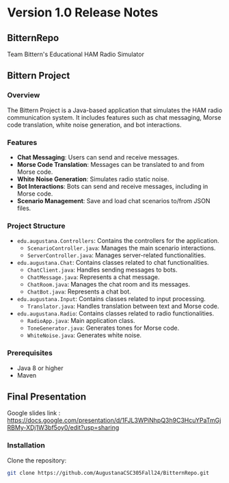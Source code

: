 # Version 1.0 Release Notes

## BitternRepo
Team Bittern's Educational HAM Radio Simulator
## Bittern Project

### Overview

The Bittern Project is a Java-based application that simulates the HAM radio communication system. 
It includes features such as chat messaging, Morse code translation, white noise generation, and bot interactions.

### Features

- **Chat Messaging**: Users can send and receive messages.
- **Morse Code Translation**: Messages can be translated to and from Morse code.
- **White Noise Generation**: Simulates radio static noise.
- **Bot Interactions**: Bots can send and receive messages, including in Morse code.
- **Scenario Management**: Save and load chat scenarios to/from JSON files.

### Project Structure

- `edu.augustana.Controllers`: Contains the controllers for the application.
  - `ScenarioController.java`: Manages the main scenario interactions.
  - `ServerController.java`: Manages server-related functionalities.
- `edu.augustana.Chat`: Contains classes related to chat functionalities.
  - `ChatClient.java`: Handles sending messages to bots.
  - `ChatMessage.java`: Represents a chat message.
  - `ChatRoom.java`: Manages the chat room and its messages.
  - `ChatBot.java`: Represents a chat bot.
- `edu.augustana.Input`: Contains classes related to input processing.
  - `Translator.java`: Handles translation between text and Morse code.
- `edu.augustana.Radio`: Contains classes related to radio functionalities.
  - `RadioApp.java`: Main application class.
  - `ToneGenerator.java`: Generates tones for Morse code.
  - `WhiteNoise.java`: Generates white noise.


### Prerequisites

- Java 8 or higher
- Maven
## Final Presentation
 Google slides link : https://docs.google.com/presentation/d/1FJL3WPiNhpQ3h9C3HcuYPaTmGjRBMy-XDj1W3bf5oy0/edit?usp=sharing
### Installation
 Clone the repository:
   ```sh
   git clone https://github.com/AugustanaCSC305Fall24/BitternRepo.git


